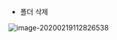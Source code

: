 - 폴더 삭제

![image-20200219112826538](C:\Users\student\AppData\Roaming\Typora\typora-user-images\image-20200219112826538.png)